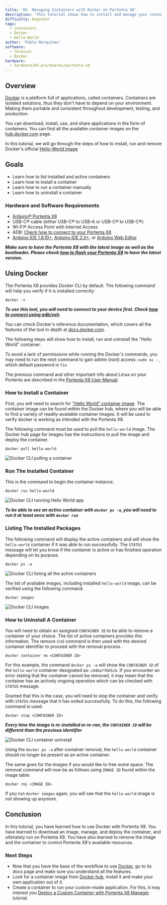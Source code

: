 ```yaml
---
title: '05. Managing Containers with Docker on Portenta X8'
description: 'This tutorial shows how to install and manage your containers using Docker.'
difficulty: beginner
tags:
  - containers
  - Docker
  - Hello-World
author: 'Pablo Marquínez'
software:
  - Terminal
  - Docker
hardware:
  - hardware/04.pro/boards/portenta-x8
---
```


## Overview

[Docker](http://docker.com) is a platform full of applications, called containers. Containers are isolated solutions, thus they don't have to depend on your environment. Making them portable and consistent throughout development, testing, and production.

You can download, install, use, and share applications in the form of containers. You can find all the available container images on the [hub.docker.com](https://hub.docker.com) page.

In this tutorial, we will go through the steps of how to install, run and remove Docker's official [Hello-World image](https://hub.docker.com/_/hello-world)

## Goals

- Learn how to list installed and active containers
- Learn how to install a container
- Learn how to run a container manually
- Learn how to uninstall a container

### Hardware and Software Requirements

- [Arduino® Portenta X8](https://store.arduino.cc/products/portenta-x8)
- USB-C® cable (either USB-C® to USB-A or USB-C® to USB-C®)
- Wi-Fi® Access Point with Internet Access
- ADB: [Check how to connect to your Portenta X8](https://docs.arduino.cc/tutorials/portenta-x8/user-manual#out-of-the-box-experience)
- [Arduino IDE 1.8.10+](https://www.arduino.cc/en/software), [Arduino IDE 2.0+](https://www.arduino.cc/en/software), or [Arduino Web Editor](https://create.arduino.cc/editor)

***Make sure to have the Portenta X8 with the latest image as well as the bootloader. Please check [how to flash your Portenta X8](/tutorials/portenta-x8/image-flashing) to have the latest version.***

## Using Docker

The Portenta X8 provides Docker CLI by default. The following command will help you verify if it is installed correctly:

```
docker -v
```

***To use this tool, you will need to connect to your device first. Check [how to connect using adb/ssh](https://docs.arduino.cc/tutorials/portenta-x8/user-manual#out-of-the-box-experience).***

You can check Docker's reference documentation, which covers all the features of the tool in depth at [docs.docker.com](https://docs.docker.com/).

The following steps will show how to install, run and uninstall the "Hello World" container.

To avoid a lack of permissions while running the Docker's commands, you may need to run the next command to gain admin (root) access: ```sudo su -``` , which default password is ```fio```

The previous command and other important info about Linux on your Portenta are described in the [Portenta X8 User Manual](https://docs.arduino.cc/tutorials/portenta-x8/user-manual#working-with-linux).

### How to Install a Container

First, you will need to search for ["Hello World" container image](https://hub.docker.com/_/hello-world). The container image can be found within the Docker hub, where you will be able to find a variety of readily-available container images. It will be used to verify docker is working as intended with the Portenta X8.

The following command must be used to pull the `hello-world` image. The Docker hub page for images has the instructions to pull the image and deploy the container.

```
docker pull hello-world
```

![Docker CLI pulling a container](assets/docker-pull.png)

### Run The Installed Container

This is the command to begin the container instance.

```
docker run hello-world
```

![Docker CLI running Hello World app](assets/docker-run.png)

***To be able to see an active container with `docker ps -a`, you will need to run it at least once with `docker run`***

### Listing The Installed Packages

The following command will display the active containers and will show the `hello-world` container if it was able to run successfully. The `STATUS` message will let you know if the container is active or has finished operation depending on its purpose.

``` 
docker ps -a
```

![Docker CLI listing all the active containers](assets/docker-ps.png)

The list of available images, including installed `hello-world` image, can be verified using the following command:

```
docker images
```

![Docker CLI images](assets/docker-images.png)

### How to Uninstall A Container

You will need to obtain an assigned `CONTAINER ID` to be able to remove a container of your choice. The list of active containers provides this information. The remove (`rm`) command is then used with the desired container identifier to proceed with the removal process.

```
docker container rm <CONTAINER ID>
```

For this example, the command `docker ps -a` will show the `CONTAINER ID` of the `hello-world` container designated as: `c44ba77b65cb`. If you encounter an error stating that the container cannot be removed, it may mean that the container has an actively ongoing operation which can be checked with `STATUS` message.

Granted that this is the case, you will need to stop the container and verify with `STATUS` message that it has exited successfully. To do this, the following command is used:

```
docker stop <CONTAINER ID>
```

***Every time the image is re-installed or re-ran, the `CONTAINER ID` will be different than the previous identifier***

![Docker CLI container uninstall](assets/docker-container-rm.png)

Using the `docker ps -a` after container removal, the `hello-world` container should no longer be present as an active container.

The same goes for the images if you would like to free some space. The removal command will now be as follows using `IMAGE ID` found within the image table:

```
docker rmi <IMAGE ID>
```

If you run `docker images` again, you will see that the `hello-world` image is not showing up anymore.

## Conclusion

In this tutorial, you have learned how to use Docker with Portenta X8. You have learned to download an image, manage, and deploy the container, and ultimately run on Portenta X8. You have also learned to remove the image and the container to control Portenta X8's available resources.

### Next Steps

- Now that you have the base of the workflow to use [Docker](https://docker.com), go to its docs page and make sure you understand all the features.
- Look for a container image from [Docker hub](http://hub.docker.com), install it and make your own application out of it.
- Create a container to run your custom-made application. For this, it may interest you [Deploy a Custom Container with Portenta X8 Manager](https://docs.arduino.cc/tutorials/portenta-x8/custom-container) tutorial.